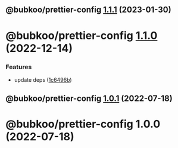 ## @bubkoo/prettier-config [1.1.1](https://github.com/bubkoo/configs/compare/@bubkoo/prettier-config@1.1.0...@bubkoo/prettier-config@1.1.1) (2023-01-30)

# @bubkoo/prettier-config [1.1.0](https://github.com/bubkoo/configs/compare/@bubkoo/prettier-config@1.0.1...@bubkoo/prettier-config@1.1.0) (2022-12-14)


### Features

* update deps ([1c6496b](https://github.com/bubkoo/configs/commit/1c6496b5683e138e66529a7e51f7b4cd788676b8))

## @bubkoo/prettier-config [1.0.1](https://github.com/bubkoo/configs/compare/@bubkoo/prettier-config@1.0.0...@bubkoo/prettier-config@1.0.1) (2022-07-18)

# @bubkoo/prettier-config 1.0.0 (2022-07-18)
